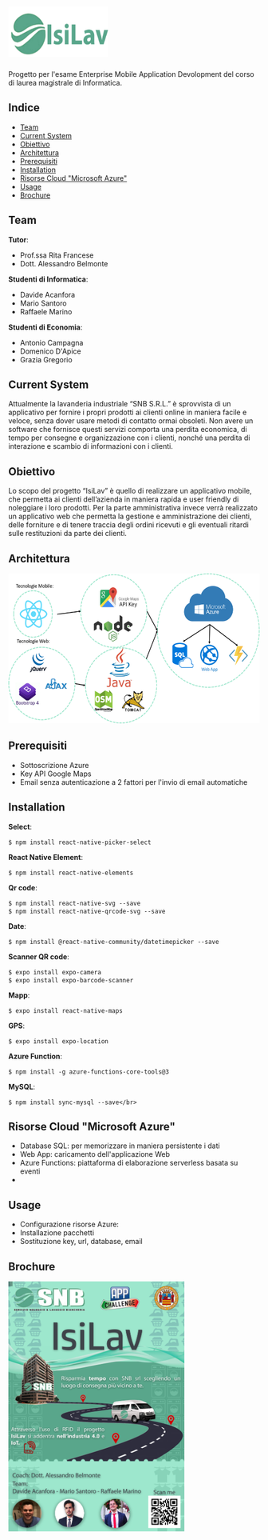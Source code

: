 
# <img src="https://github.com/mario-santoro/EMAD2020_IsiLav/blob/main/Documentazione/isilav-logo.png" width="200" height="100"> 

Progetto per l'esame Enterprise Mobile Application Devolopment del corso di laurea magistrale di Informatica.

## Indice
<ul>
	<li> <a href="https://github.com/mario-santoro/EMAD2020_IsiLav#team">Team</a></li>
	<li> <a href="https://github.com/mario-santoro/EMAD2020_IsiLav#current-system">Current System</a></li>
 	<li> <a href="https://github.com/mario-santoro/EMAD2020_IsiLav#obiettivo">Obiettivo</a></li>
	<li> <a href="https://github.com/mario-santoro/EMAD2020_IsiLav#architettura">Architettura</a></li>
	<li> <a href="https://github.com/mario-santoro/EMAD2020_IsiLav#prerequisiti">Prerequisiti</a></li>
 	<li> <a href="https://github.com/mario-santoro/EMAD2020_IsiLav#installation">Installation</a></li>
	<li> <a href="https://github.com/mario-santoro/EMAD2020_IsiLav#risorse-cloud-microsoft-azure">Risorse Cloud "Microsoft Azure"</a></li>
	<li> <a href="https://github.com/mario-santoro/EMAD2020_IsiLav#usage">Usage</a></li>
 	<li> <a href="https://github.com/mario-santoro/EMAD2020_IsiLav#brochure">Brochure</a></li>
</ul>


## Team
**Tutor**:
 - Prof.ssa Rita Francese
 - Dott. Alessandro Belmonte

**Studenti di Informatica**:
 - Davide Acanfora
 - Mario Santoro
 - Raffaele Marino
 
**Studenti di Economia**:
 - Antonio Campagna
 - Domenico D'Apice
 - Grazia Gregorio

## Current System
Attualmente la lavanderia industriale “SNB S.R.L.” è sprovvista di un applicativo per fornire i propri prodotti ai clienti online in maniera facile e veloce, senza dover usare metodi di contatto ormai obsoleti. Non avere un software che fornisce questi servizi comporta una perdita economica, di tempo per consegne e organizzazione con i clienti, nonché una perdita di interazione e scambio di informazioni con i clienti.

## Obiettivo
Lo scopo del progetto “IsiLav” è quello di realizzare un applicativo mobile, che permetta ai clienti dell’azienda in maniera rapida e user friendly di noleggiare i loro prodotti. Per la parte amministrativa invece verrà realizzato un applicativo web che permetta la gestione e amministrazione dei clienti, delle forniture e di tenere traccia degli ordini ricevuti e gli eventuali ritardi sulle restituzioni da parte dei clienti.

## Architettura
<img src="https://github.com/mario-santoro/EMAD2020_IsiLav/blob/main/Documentazione/isilav-tecnologie.png" height="300">

## Prerequisiti
<ul>
	<li>Sottoscrizione Azure</li>
	<li>Key API Google Maps</li>	 
	<li>Email senza autenticazione a 2 fattori per l'invio di email automatiche</li>	
</ul>

## Installation
<b>Select</b>:
```console
$ npm install react-native-picker-select 
```
<b>React Native Element</b>: 
```console
$ npm install react-native-elements  
```
<b>Qr code</b>: 
```console
$ npm install react-native-svg --save
$ npm install react-native-qrcode-svg --save  
```
<b>Date</b>: 
```console
$ npm install @react-native-community/datetimepicker --save  
```
<b>Scanner QR code</b>:
```
$ expo install expo-camera
$ expo install expo-barcode-scanner 
```
<b>Mapp</b>: 
```console
$ expo install react-native-maps 
```
<b>GPS</b>:
```console
$ expo install expo-location
```
<b> Azure Function</b>: 
```console
$ npm install -g azure-functions-core-tools@3 
```
<b> MySQL</b>: 
```console
$ npm install sync-mysql --save</br>
```
## Risorse Cloud "Microsoft Azure"
<ul>
	<li>Database SQL: per memorizzare in maniera persistente i dati</li>
	<li>Web App: caricamento dell'applicazione Web</li>
	<li>Azure Functions: piattaforma di elaborazione serverless basata su eventi<li>
</ul>

## Usage
<ul>
	<li>Configurazione risorse Azure:</li>	
	<li>Installazione pacchetti</li>	
	<li>Sostituzione key, url, database, email</li>
</ul>

## Brochure

<img src="https://github.com/mario-santoro/EMAD2020_IsiLav/blob/main/Documentazione/IsiLavBrochure.png" height="500">
